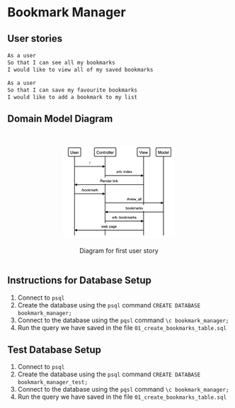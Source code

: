 # Bookmark Manager

## User stories

```
As a user
So that I can see all my bookmarks
I would like to view all of my saved bookmarks
```
```
As a user
So that I can save my favourite bookmarks
I would like to add a bookmark to my list
```

## Domain Model Diagram
<br>
<p align="center">
  <img src="https://github.com/Sumner1185/bookmark_manager1/blob/master/diagrams/user_story1.png" width="50%">
  <br><br>
 Diagram for first user story
 <br><br>
  
  
## Instructions for Database Setup

1. Connect to `psql`
2. Create the database using the `psql` command `CREATE DATABASE bookmark_manager;`
3. Connect to the database using the `pqsl` command `\c bookmark_manager;`
4. Run the query we have saved in the file `01_create_bookmarks_table.sql`

## Test Database Setup

1. Connect to `psql`
2. Create the database using the `psql` command `CREATE DATABASE bookmark_manager_test;`
3. Connect to the database using the `pqsl` command `\c bookmark_manager;`
4. Run the query we have saved in the file `01_create_bookmarks_table.sql`

